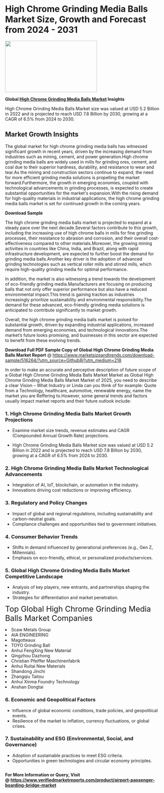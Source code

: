 <H1>High Chrome Grinding Media Balls Market Size, Growth and Forecast from 2024 - 2031</H1><img class="aligncenter size-medium wp-image-584254" src="https://thirdeyenews.in/wp-content/uploads/2024/09/Global-Market-Research-300x168.jpeg" alt="" width="300" height="168" /><p><strong>Global&nbsp;<a href="https://www.marketsizeandtrends.com/download-sample/516264/?utm_source=Github8j?utm_medium=218">High Chrome Grinding Media Balls Market</a> Insights</strong></p><p>High Chrome Grinding Media Balls Market size was valued at USD 5.2 Billion in 2022 and is projected to reach USD 7.8 Billion by 2030, growing at a CAGR of 6.5% from 2024 to 2030.</p><p><h2>Market Growth Insights</h2> <p>The global market for high chrome grinding media balls has witnessed significant growth in recent years, driven by the increasing demand from industries such as mining, cement, and power generation.High chrome grinding media balls are widely used in mills for grinding ores, cement, and coal due to their superior hardness, durability, and resistance to wear and tear.As the mining and construction sectors continue to expand, the need for more efficient grinding media solutions is propelling the market forward.Furthermore, the growth in emerging economies, coupled with technological advancements in grinding processes, is expected to create substantial opportunities for the market's expansion.With the rising demand for high-quality materials in industrial applications, the high chrome grinding media balls market is set for continued growth in the coming years.</p> <p><strong>Download Sample</strong></p> <p>The high chrome grinding media balls market is projected to expand at a steady pace over the next decade.Several factors contribute to this growth, including the increasing use of high chrome balls in mills for fine grinding processes, their resistance to abrasion and corrosion, and their overall cost-effectiveness compared to other materials.Moreover, the growing mining activities in countries like China, India, and Brazil, along with rapid infrastructure development, are expected to further boost the demand for grinding media balls.Another key driver is the adoption of advanced grinding technologies such as vertical roller mills and stirred mills, which require high-quality grinding media for optimal performance.</p> <p>In addition, the market is also witnessing a trend towards the development of eco-friendly grinding media.Manufacturers are focusing on producing balls that not only offer superior performance but also have a reduced environmental impact.This trend is gaining traction as industries increasingly prioritize sustainability and environmental responsibility.The demand for these advanced, eco-friendly grinding media solutions is anticipated to contribute significantly to market growth.</p> <p>Overall, the high chrome grinding media balls market is poised for substantial growth, driven by expanding industrial applications, increased demand from emerging economies, and technological innovations.The market’s future looks promising, and businesses in this sector are expected to benefit from these evolving trends.</p> <p><span class=""><strong>Download Full PDF Sample Copy of Global High Chrome Grinding Media Balls Market Report</strong> @ <a href="https://www.marketsizeandtrends.com/download-sample/516264/?utm_source=Github8j?utm_medium=218" target="_blank">https://www.marketsizeandtrends.com/download-sample/516264/?utm_source=Github8j?utm_medium=218</a></span></p><p>In order to make an accurate and perceptive description of future scope of a Global&nbsp;High Chrome Grinding Media Balls Market Market as Global&nbsp;High Chrome Grinding Media Balls Market Market of 2025, you need to describe a clear Vision &ndash; What Industry or Linda can you think of for example: Quote from a Technology, healthcare, automotive, renewable energy, name the market you are Reffering to.However, some general trends and factors usually impact market reports and their future outlook include:</p><h3>1.&nbsp;<strong>High Chrome Grinding Media Balls Market Growth Projections</strong></h3><ul><li>Examine market size trends, revenue estimates and CAGR (Compounded Annual Growth Rate) projections.</li><li><p>High Chrome Grinding Media Balls Market size was valued at USD 5.2 Billion in 2022 and is projected to reach USD 7.8 Billion by 2030, growing at a CAGR of 6.5% from 2024 to 2030.</p></li></ul><h3>2.&nbsp;<strong>High Chrome Grinding Media Balls Market Technological Advancements</strong></h3><ul><li>Integration of AI, IoT, blockchain, or automation in the industry.</li><li>Innovations driving cost reductions or improving efficiency.</li></ul><h3>3.&nbsp;<strong>Regulatory and Policy Changes</strong></h3><ul><li>Impact of global and regional regulations, including sustainability and carbon-neutral goals.</li><li>Compliance challenges and opportunities tied to government initiatives.</li></ul><h3>4.&nbsp;<strong>Consumer Behavior Trends</strong></h3><ul><li>Shifts in demand influenced by generational preferences (e.g., Gen Z, Millennials).</li><li>Emphasis on eco-friendly, ethical, or personalized products/services.</li></ul><h3>5.&nbsp;<strong>Global High Chrome Grinding Media Balls Market Competitive Landscape</strong></h3><ul><li>Analysis of key players, new entrants, and partnerships shaping the industry.</li><li>Strategies for differentiation and market penetration.</li></ul><p data-pm-slice="1 1 []"><span style="color: inherit; font-family: inherit; font-size: 25px;">Top Global High Chrome Grinding Media Balls Market Companies</span></p><div class="" data-test-id=""><p><li>Scaw Metals Group</li><li> AIA ENGINEERING</li><li> Magotteaux</li><li> TOYO Grinding Ball</li><li> Anhui FengXing New Material</li><li> Qingzhou Dazhong</li><li> Christian Pfeiffer Maschinenfabrik</li><li> Anhui Ruitai New Materials</li><li> Shandong Jinchi</li><li> Zhangqiu Taitou</li><li> Anhui Xinma Foundry Technology</li><li> Anshan Dongtai</li></p></div><h3>6.&nbsp;<strong>Economic and Geopolitical Factors</strong></h3><ul><li>Influence of global economic conditions, trade policies, and geopolitical events.</li><li>Resilience of the market to inflation, currency fluctuations, or global crises.</li></ul><h3>7.&nbsp;<strong>Sustainability and ESG (Environmental, Social, and Governance)</strong></h3><ul><li>Adoption of sustainable practices to meet ESG criteria.</li><li>Opportunities in green technologies and circular economy principles.</li></ul><h2><strong style="font-size: 14px;">For More Information or Query, Visit @&nbsp;</strong><a style="background-color: #ffffff; font-size: 14px;" href="https://www.marketsizeandtrends.com/report/high-chrome-grinding-media-balls-market/" target="_blank">https://www.verifiedmarketreports.com/product/airport-passenger-boarding-bridge-market</a></h2>